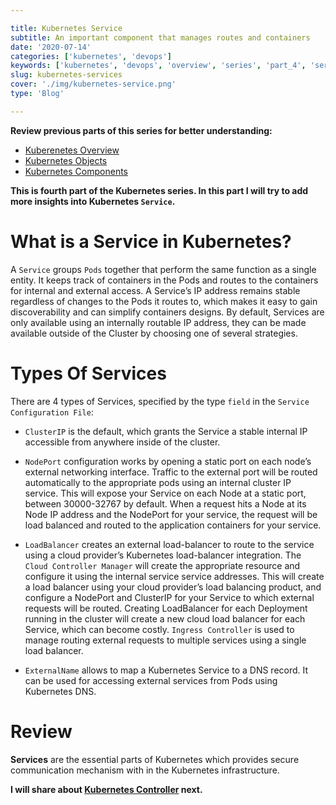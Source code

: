 ```yaml
---

title: Kubernetes Service
subtitle: An important component that manages routes and containers
date: '2020-07-14'
categories: ['kubernetes', 'devops']
keywords: ['kubernetes', 'devops', 'overview', 'series', 'part_4', 'services']
slug: kubernetes-services
cover: './img/kubernetes-service.png'
type: 'Blog'

---
```


__Review previous parts of this series for better understanding:__ 
- [Kuberenetes Overview](https://codeanit.com/blog/kubernetes-overview)
- [Kubernetes Objects](https://codeanit.com/blog/kubernetes-objects)
- [Kubernetes Components](https://codeanit.com/blog/kubernetes-components)

__This is fourth part of the Kubernetes series. In this part I will try to add more insights into Kubernetes `Service`.__


# What is a Service in Kubernetes? 
A `Service` groups `Pods` together that perform the same function as a single entity. It keeps track of containers in the Pods and routes to the containers for internal and external access. A Service’s IP address remains stable regardless of changes to the Pods it routes to, which makes it easy to gain discoverability and can simplify containers designs. By default, Services are only available using an internally routable IP address, they can be made available outside of the Cluster by choosing one of several strategies.

# Types Of Services
There are 4 types of Services, specified by the type `field` in the `Service Configuration File`:

- `ClusterIP` is the default, which grants the Service a stable internal IP accessible from anywhere inside of the cluster.

- `NodePort` configuration works by opening a static port on each node’s external networking interface. Traffic to the external port will be routed automatically to the appropriate pods using an internal cluster IP service. This will expose your Service on each Node at a static port, between 30000-32767 by default. When a request hits a Node at its Node IP address and the NodePort for your service, the request will be load balanced and routed to the application containers for your service.

- `LoadBalancer` creates an external load-balancer to route to the service using a cloud provider’s Kubernetes load-balancer integration. The `Cloud Controller Manager` will create the appropriate resource and configure it using the internal service service addresses. This will create a load balancer using your cloud provider’s load balancing product, and configure a NodePort and ClusterIP for your Service to which external requests will be routed.
Creating LoadBalancer for each Deployment running in the cluster will create a new cloud load balancer for each Service, which can become costly. `Ingress Controller` is used to manage routing external requests to multiple services using a single load balancer.

 - `ExternalName` allows to map a Kubernetes Service to a DNS record. It can be used for accessing external services from Pods using Kubernetes DNS.


# Review
**Services** are the essential parts of Kubernetes which provides secure communication mechanism with in the Kubernetes infrastructure.


__I will share about [Kubernetes Controller](https://codeanit.com/blog/kubernetes-controllers) next.__